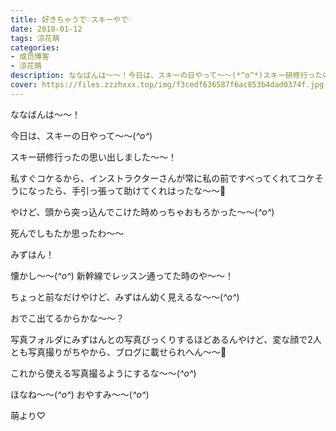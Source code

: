 ```yaml
---
title: 好きちゃうで♡スキーやで♡
date: 2018-01-12
tags: 涼花萌
categories: 
- 成员博客
- 涼花萌
description: ななばんは〜〜！今日は、スキーの日やって〜〜(*^o^*)スキー研修行ったの思い出しました〜〜！私すぐコケるから、インストラクターさんが常に私の前ですべってくれてコケそう...
cover: https://files.zzzhxxx.top/img/f3cedf636587f6ac853b4dad0374f.jpg 
---
```






ななばんは〜〜！



今日は、スキーの日やって〜〜(*^o^*)




スキー研修行ったの思い出しました〜〜！



私すぐコケるから、インストラクターさんが常に私の前ですべってくれてコケそうになったら、手引っ張って助けてくれはったな〜〜🎿



やけど、頭から突っ込んでこけた時めっちゃおもろかった〜〜(*^o^*)


死んでしもたか思ったわ〜〜










みずはん！





懐かし〜〜(*^o^*)
新幹線でレッスン通ってた時のや〜〜！



ちょっと前なだけやけど、みずはん幼く見えるな〜〜(*^o^*)


おでこ出てるからかな〜〜？


写真フォルダにみずはんとの写真びっくりするほどあるんやけど、変な顔で2人とも写真撮りがちやから、ブログに載せられへん〜〜🙈


これから使える写真撮るようにするな〜〜(*^o^*)




ほなね〜〜(*^o^*)
おやすみ〜〜(*^o^*)




萌より♡


